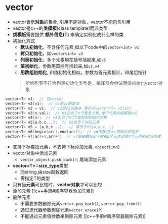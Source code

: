 # vector

- vector表示**对象**的集合, 引用不是对象，vector不能包含引用
- vector是c++的**类模板**(class template)而非类型
- **类模板**需要提供 **额外信息(T)** 来确定实例化成什么样的类
- 初始化方式
  - **默认初始化**，不含任何元素,如以下code中的`vector<int> v1`
  - **拷贝初始化**，如`vector<int> v2`
  - **列表初始化**，多个元素用花括号括起来,如`v5`
  - **值初始化**，参数用圆括号括起来,如`v3,v4`
  - **用数组初始化**, 和值初始化相似，参数为首元素指针，和尾后指针
  > 所给列表不符合列表初始化类型是，编译器会尝试用值初始化vector对象

```c++
vector<T> v1;  // 空vector
vector<T> v2(v1);  // v2是v1的副本
vector<T> v2 = v1;  // v2是v1的副本 等价于vector<T> v2(v1)
vector<T> v3(n,val);  // v3包含了n个重复元素,每个元素的值都是val
vector<T> v4(n);  // v4包含了n个T类型的初始化对象
vector<T> v5{a,b,c...};  // v5包含了对应元素
vector<T> v5 = {a,b,c...};  // 等价于v5{a,b,c...}
vector<T> v6(begin(arr),end(arr));  // v6由数组arr初始化的指针
vector<T> v7(arr+1,arr+4)  // v7是由数组arr的第2个元素到第4个元素的部分组成
```

- 支持下标查找元素，不支持下标添加元素, `object[ind]`
- vector对象中添加元素
  - `vector_object.push_back()`; 尾端添加元素
- **vector&lt;T>::size_type**类型
  - 同string,由size函数返回
  - 需指定T的类型
- 只有当**元素**可比较时，**vector对象**才可以比较
- 添加元素
  [[c++手册#顺序容器添加元素]]
- 删除元素
   - 不需要参数删除元素`vector.pop_back()`, `vector.pop_front()`
  - 通过迭代器参数删除元素`vector.erace(P)`
  - 不能通过元素值参数来删除元素
  [[c++手册#顺序容器删除元素]]